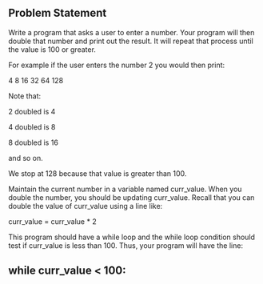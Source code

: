 ## Problem Statement

Write a program that asks a user to enter a number. Your program will then double that number and print out the result. It will repeat that process until the value is 100 or greater.

For example if the user enters the number 2 you would then print:

4
8
16
32
64
128

Note that:

2 doubled is 4

4 doubled is 8

8 doubled is 16

and so on.

We stop at 128 because that value is greater than 100.

Maintain the current number in a variable named curr_value. When you double the number, you should be updating curr_value. Recall that you can double the value of curr_value using a line like:

curr_value = curr_value \* 2

This program should have a while loop and the while loop condition should test if curr_value is less than 100. Thus, your program will have the line:

## while curr_value < 100:
